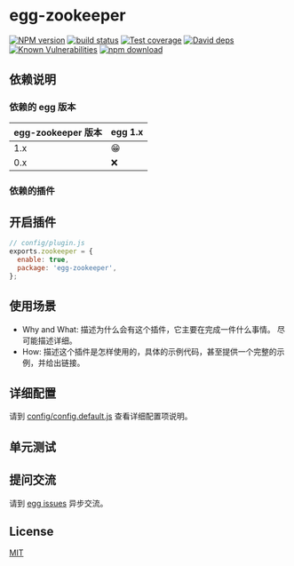 # egg-zookeeper

[![NPM version][npm-image]][npm-url]
[![build status][travis-image]][travis-url]
[![Test coverage][codecov-image]][codecov-url]
[![David deps][david-image]][david-url]
[![Known Vulnerabilities][snyk-image]][snyk-url]
[![npm download][download-image]][download-url]

[npm-image]: https://img.shields.io/npm/v/egg-zookeeper.svg?style=flat-square
[npm-url]: https://npmjs.org/package/egg-zookeeper
[travis-image]: https://img.shields.io/travis/eggjs/egg-zookeeper.svg?style=flat-square
[travis-url]: https://travis-ci.org/eggjs/egg-zookeeper
[codecov-image]: https://img.shields.io/codecov/c/github/eggjs/egg-zookeeper.svg?style=flat-square
[codecov-url]: https://codecov.io/github/eggjs/egg-zookeeper?branch=master
[david-image]: https://img.shields.io/david/eggjs/egg-zookeeper.svg?style=flat-square
[david-url]: https://david-dm.org/eggjs/egg-zookeeper
[snyk-image]: https://snyk.io/test/npm/egg-zookeeper/badge.svg?style=flat-square
[snyk-url]: https://snyk.io/test/npm/egg-zookeeper
[download-image]: https://img.shields.io/npm/dm/egg-zookeeper.svg?style=flat-square
[download-url]: https://npmjs.org/package/egg-zookeeper

<!--
Description here.
-->

## 依赖说明

### 依赖的 egg 版本

egg-zookeeper 版本 | egg 1.x
--- | ---
1.x | 😁
0.x | ❌

### 依赖的插件
<!--

如果有依赖其它插件，请在这里特别说明。如

- security
- multipart

-->

## 开启插件

```js
// config/plugin.js
exports.zookeeper = {
  enable: true,
  package: 'egg-zookeeper',
};
```

## 使用场景

- Why and What: 描述为什么会有这个插件，它主要在完成一件什么事情。
尽可能描述详细。
- How: 描述这个插件是怎样使用的，具体的示例代码，甚至提供一个完整的示例，并给出链接。

## 详细配置

请到 [config/config.default.js](config/config.default.js) 查看详细配置项说明。

## 单元测试

<!-- 描述如何在单元测试中使用此插件，例如 schedule 如何触发。无则省略。-->

## 提问交流

请到 [egg issues](https://github.com/eggjs/egg/issues) 异步交流。

## License

[MIT](LICENSE)
